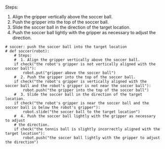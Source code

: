 

Steps:
1. Align the gripper vertically above the soccer ball.
2. Push the gripper into the top of the soccer ball.
3. Slide the soccer ball in the direction of the target location.
4. Push the soccer ball lightly with the gripper as necessary to adjust the direction.

```
# soccer: push the soccer ball into the target location
# def soccer(robot): 
    # Steps:
    #  1. Align the gripper vertically above the soccer ball.
    if check("the robot's gripper is not vertically aligned with the soccer ball"):
        robot.put("gripper above the soccer ball")
    #  2. Push the gripper into the top of the soccer ball.
    if check("the robot's gripper is vertically aligned with the soccer ball and the robot's gripper is not near the soccer ball"):
        robot.push("the gripper into the top of the soccer ball")
    #  3. Slide the soccer ball in the direction of the target location.
    if check("the robot's gripper is near the soccer ball and the soccer ball is below the robot's gripper"):
        robot.slide("the soccer ball to the target location")
    #  4. Push the soccer ball lightly with the gripper as necessary to adjust
    # the direction.
    if check("the tennis ball is slightly incorrectly aligned with the target location"):
        robot.push("the soccer ball lightly with the gripper to adjust the direction")
```